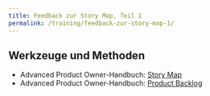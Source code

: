 ```yaml
---
title: Feedback zur Story Map, Teil 1
permalink: /training/feedback-zur-story-map-1/
---
```


## Werkzeuge und Methoden

* Advanced Product Owner-Handbuch: [Story Map][1]
* Advanced Product Owner-Handbuch: [Product Backlog][2]

[1]:	https://manual.advancedproductowner.com/story-map/
[2]:	https://manual.advancedproductowner.com/product-backlog/